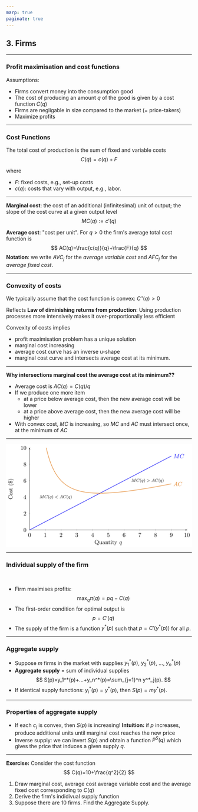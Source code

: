 ```yaml
---
marp: true
paginate: true
---
```


<style>
img[alt~="center"] {
  display: block;
  margin: 0 auto;
}
section.lead h1 {
  text-align: center;
  font-size: 50pt;
}
section.lead  {
  text-align: center;
  font-size: 25pt;
}
</style>




<!-- _class: lead -->

## 3. Firms

---

### Profit maximisation and cost functions

Assumptions:
- Firms convert money into the consumption good
- The cost of producing an amount $q$ of the good is given by a cost function $C(q)$
- Firms are negligable in size compared to the market (= price-takers)
- Maximize profits


---
### Cost Functions

The total cost of production is the sum of fixed and variable costs
$$
C(q)=c(q)+F
$$

where
-  $F$: fixed costs, e.g., set-up costs
-  $c(q)$: costs that vary with output, e.g., labor.






---


**Marginal cost**: the cost of an additional (infinitesimal) unit of output; the slope of the cost curve at a given output level
$$
MC(q):=c'(q)
$$


**Average cost**: "cost per unit".  For $q>0$ the firm's average total cost function is
$$
AC(q)=\frac{c(q)}{q}+\frac{F}{q}
$$
**Notation**: we write $AVC_j$ for the *average variable cost* and $AFC_j$ for the *average fixed cost*.




---
### Convexity of costs

We typically assume that the cost function is convex: $C''(q)>0$

Reflects **Law of diminishing returns from production**: Using production processes more intensively makes it over-proportionally less efficient

Convexity of costs implies
- profit maximisation problem has a unique solution
- marginal cost increasing 
- average cost curve has an inverse u-shape
- marginal cost curve and intersects average cost at its minimum.

---
**Why intersections marginal cost the average cost at its minimum??**

- Average cost is $AC(q)=C(q)/q$
- If we produce one more item 
    - at a price below average cost, then the new average cost will be lower
    - at a price above average cost, then the new average cost will be higher
- With convex cost, $MC$ is increasing, so $MC$ and $AC$  must intersect once, at the minimum of $AC$


---
![center w:25cm](https://github.com/peteawag/ECO00001I-A-Microeconomics-II-2019/blob/master/img/fig_cost/fig_cost_2.png?raw=true)

---

### Individual supply of the firm
<br>

- Firm maximises profits:
$$
\max_q \pi(q)=pq-C(q)
$$
- The first-order condition for optimal output is 
$$
p=C'(q)
$$
- The supply of the firm is a function $y^*(p)$ such that $p=C'(y^*(p))$ for all $p$. 



---

### Aggregate supply


- Suppose $m$ firms in the market with supplies $y_1^*(p)$, $y_2^*(p)$, ..., $y_n^*(p)$
- **Aggregate supply** = sum of individual supplies 
$$
    S(p)=y_1^*(p)+...+y_n^*(p)=\sum_{j=1}^n y^*_j(p).
$$
- If identical supply functions: $y_i^*(p)=y^*(p)$, then $S(p)=m y^*(p).$

---

### Properties of aggregate supply 

- If each $c_j$ is convex, then $S(p)$ is increasing!  **Intuition:** if $p$ increases, produce additional units until marginal cost reaches the new price  
- Inverse supply: we can invert $S(p)$ and obtain a function $P^S(q)$ which gives the price that induces a given supply $q$.

---

**Exercise:** Consider the cost function 
$$
C(q)=10+\frac{q^2}{2}
$$

1.  Draw  marginal cost, average cost average variable cost and the average fixed cost corresponding to $C(q)$
2.  Derive the firm's indidivual supply function
3.  Suppose there are 10 firms. Find the Aggregate Supply. 


